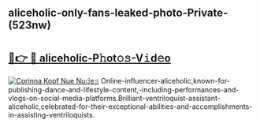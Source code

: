 ## aliceholic-only-fans​-leaked-photo​-Private-(523nw)


# <h2><a href="https://mediaupload.pro?title=aliceholic&ref=git">🔗👉 🔴 aliceholic-P𝚑ot𝚘𝚜-V𝚒d𝚎o</a></h2>

[![Corinna Kopf Nue Nu𝚍e𝚜](https://i.imgur.com/0qMVB7G.gif)](https://mediaupload.pro?title=aliceholic&ref=git)
Online-influencer-aliceholic,known-for-publishing-dance-and-lifestyle-content,-including-performances-and-vlogs-on-social-media-platforms.Brilliant-ventriloquist-assistant-aliceholic,celebrated-for-their-exceptional-abilities-and-accomplishments-in-assisting-ventriloquists.  